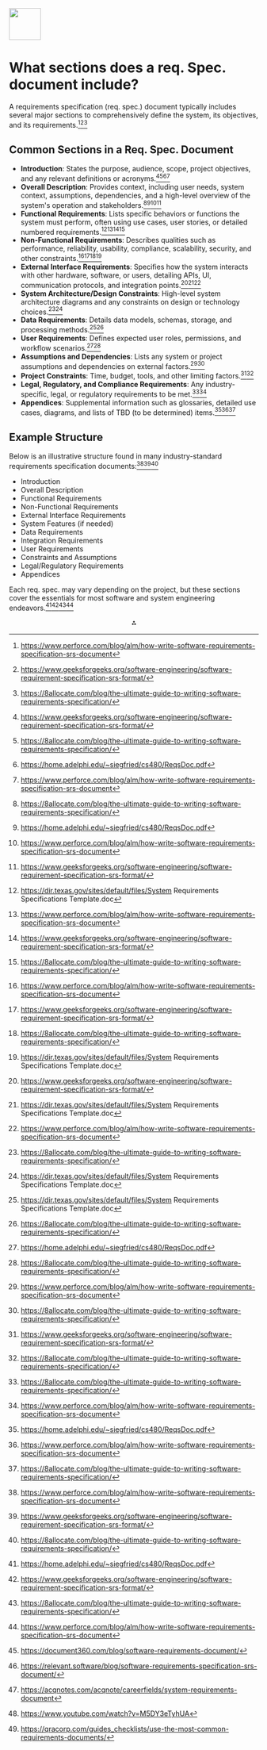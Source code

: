 <img src="https://r2cdn.perplexity.ai/pplx-full-logo-primary-dark%402x.png" style="height:64px;margin-right:32px"/>

# What sections does a req. Spec. document include?

A requirements specification (req. spec.) document typically includes several major sections to comprehensively define the system, its objectives, and its requirements.[^1][^4][^5]

## Common Sections in a Req. Spec. Document

- **Introduction**: States the purpose, audience, scope, project objectives, and any relevant definitions or acronyms.[^4][^5][^6][^1]
- **Overall Description**: Provides context, including user needs, system context, assumptions, dependencies, and a high-level overview of the system's operation and stakeholders.[^5][^6][^1][^4]
- **Functional Requirements**: Lists specific behaviors or functions the system must perform, often using use cases, user stories, or detailed numbered requirements.[^9][^1][^4][^5]
- **Non-Functional Requirements**: Describes qualities such as performance, reliability, usability, compliance, scalability, security, and other constraints.[^1][^4][^5][^9]
- **External Interface Requirements**: Specifies how the system interacts with other hardware, software, or users, detailing APIs, UI, communication protocols, and integration points.[^4][^9][^1]
- **System Architecture/Design Constraints**: High-level system architecture diagrams and any constraints on design or technology choices.[^5][^9]
- **Data Requirements**: Details data models, schemas, storage, and processing methods.[^9][^5]
- **User Requirements**: Defines expected user roles, permissions, and workflow scenarios.[^6][^5]
- **Assumptions and Dependencies**: Lists any system or project assumptions and dependencies on external factors.[^1][^5]
- **Project Constraints**: Time, budget, tools, and other limiting factors.[^4][^5]
- **Legal, Regulatory, and Compliance Requirements**: Any industry-specific, legal, or regulatory requirements to be met.[^5][^1]
- **Appendices**: Supplemental information such as glossaries, detailed use cases, diagrams, and lists of TBD (to be determined) items.[^6][^1][^5]


## Example Structure

Below is an illustrative structure found in many industry-standard requirements specification documents:[^1][^4][^5]

- Introduction
- Overall Description
- Functional Requirements
- Non-Functional Requirements
- External Interface Requirements
- System Features (if needed)
- Data Requirements
- Integration Requirements
- User Requirements
- Constraints and Assumptions
- Legal/Regulatory Requirements
- Appendices

Each req. spec. may vary depending on the project, but these sections cover the essentials for most software and system engineering endeavors.[^6][^4][^5][^1]
<span style="display:none">[^10][^2][^3][^7][^8]</span>

<div style="text-align: center">⁂</div>

[^1]: https://www.perforce.com/blog/alm/how-write-software-requirements-specification-srs-document

[^2]: https://relevant.software/blog/software-requirements-specification-srs-document/

[^3]: https://acqnotes.com/acqnote/careerfields/system-requirements-document

[^4]: https://www.geeksforgeeks.org/software-engineering/software-requirement-specification-srs-format/

[^5]: https://8allocate.com/blog/the-ultimate-guide-to-writing-software-requirements-specification/

[^6]: https://home.adelphi.edu/~siegfried/cs480/ReqsDoc.pdf

[^7]: https://www.youtube.com/watch?v=M5DY3eTyhUA

[^8]: https://qracorp.com/guides_checklists/use-the-most-common-requirements-documents/

[^9]: https://dir.texas.gov/sites/default/files/System Requirements Specifications Template.doc

[^10]: https://document360.com/blog/software-requirements-document/

